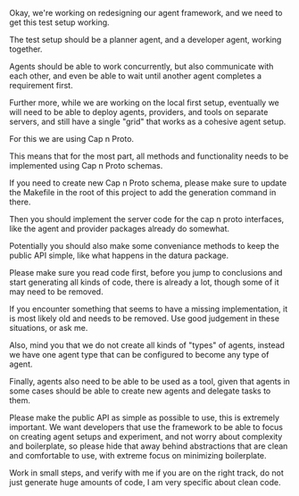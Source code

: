 Okay, we're working on redesigning our agent framework, and we need to get this test setup working.

The test setup should be a planner agent, and a developer agent, working together.

Agents should be able to work concurrently, but also communicate with each other, and even be able to wait until another agent completes a requirement first.

Further more, while we are working on the local first setup, eventually we will need to be able to deploy agents, providers, and tools on separate servers, and still have a single "grid" that works as a cohesive agent setup.

For this we are using Cap n Proto.

This means that for the most part, all methods and functionality needs to be implemented using Cap n Proto schemas.

If you need to create new Cap n Proto schema, please make sure to update the Makefile in the root of this project to add the generation command in there.

Then you should implement the server code for the cap n proto interfaces, like the agent and provider packages already do somewhat.

Potentially you should also make some conveniance methods to keep the public API simple, like what happens in the datura package.

Please make sure you read code first, before you jump to conclusions and start generating all kinds of code, there is already a lot, though some of it may need to be removed.

If you encounter something that seems to have a missing implementation, it is most likely old and needs to be removed. Use good judgement in these situations, or ask me.

Also, mind you that we do not create all kinds of "types" of agents, instead we have one agent type that can be configured to become any type of agent.

Finally, agents also need to be able to be used as a tool, given that agents in some cases should be able to create new agents and delegate tasks to them.

Please make the public API as simple as possible to use, this is extremely important. We want developers that use the framework to be able to focus on creating agent setups and experiment, and not worry about complexity and boilerplate, so please hide that away behind abstractions that are clean and comfortable to use, with extreme focus on minimizing boilerplate.

Work in small steps, and verify with me if you are on the right track, do not just generate huge amounts of code, I am very specific about clean code.
